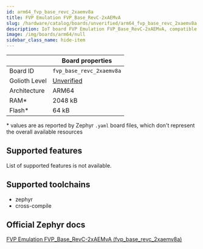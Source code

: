 ```yaml
---
id: arm64_fvp_base_revc_2xaemv8a
title: FVP Emulation FVP_Base_RevC-2xAEMvA
slug: /hardware/catalog/boards/unverified/arm64_fvp_base_revc_2xaemv8a
description: IoT board FVP Emulation FVP_Base_RevC-2xAEMvA, compatible with Golioth at unverified level.
image: /img/boards/arm64/null
sidebar_class_name: hide-item
---
```


[//]: # (This is an auto-generated file, do not edit! Changes to it will be lost upon re-generation)



|                | Board properties     |
| -------------  | -------------------- |
| Board ID       | `fvp_base_revc_2xaemv8a` |
| Golioth Level  | [Unverified](/hardware#unverified-boards) |
| Architecture   | ARM64 |
| RAM*           | 2048 kB |
| Flash*         | 64 kB |

\* values are as reported by Zephyr `.yaml` board files, which don't represent the overall available resources



## Supported features

List of supported features is not available.

## Supported toolchains

* zephyr
* cross-compile

## Official Zephyr docs

[FVP Emulation FVP_Base_RevC-2xAEMvA (fvp_base_revc_2xaemv8a)](https://docs.zephyrproject.org/latest/boards/arm64/fvp_base_revc_2xaemv8a/doc/index.html)
